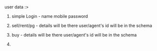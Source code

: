 user data :>
1. simple Login - 
    name
	mobile
    password


2. sell/rent/pg - 
    details will be there
    user/agent's id will be in the schema


3. buy -
    details will be there
    user/agent's id will be in the schema


4. 